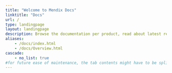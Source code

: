 ```yaml
---
title: "Welcome to Mendix Docs"
linktitle: "Docs"
url: /
type: landingpage
layout: landingpage
description: Browse the documentation per product, read about latest releases, and contribute to docs to improve them.
aliases:
    - /docs/index.html
    - /docs/Overview.html
cascade:
    - no_list: true
#for future ease of maintenance, the tab contents might have to be split up into snippets
---
```


